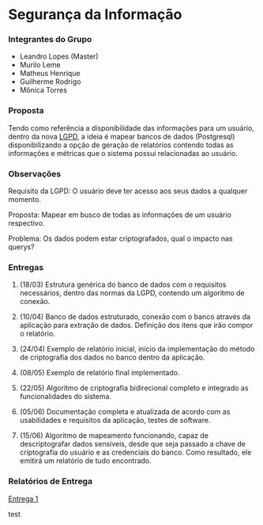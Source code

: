 # Segurança da Informação

### Integrantes do Grupo

* Leandro Lopes (Master)
* Murilo Leme
* Matheus Henrique
* Guilherme Rodrigo
* Mônica Torres

### Proposta

Tendo como referência a disponibilidade das informações para um usuário, dentro da nova [LGPD](http://www.planalto.gov.br/ccivil_03/_ato2015-2018/2018/lei/L13709.htm), a ideia é mapear bancos de dados (Postgresql) disponibilizando a opção de geração de relatórios contendo todas as informações e métricas que o sistema possui relacionadas ao usuário.

### Observações

Requisito da LGPD: O usuário deve ter acesso aos seus dados a qualquer momento.

Proposta: Mapear em busco de todas as informações de um usuário respectivo.

Problema: Os dados podem estar criptografados, qual o impacto nas querys?

### Entregas

1. (18/03) Estrutura genérica do banco de dados com o requisitos necessários,
dentro das normas da LGPD, contendo um algoritmo de conexão.

2. (10/04) Banco de dados estruturado, conexão com o banco através da aplicação para extração de dados.
Definição dos itens que irão compor o relatório.

3. (24/04) Exemplo de relatório inicial, início da implementação do método de criptografia dos dados no banco
dentro da aplicação.

4. (08/05) Exemplo de relatório final implementado.

5. (22/05) Algoritmo de criptografia bidirecional completo e integrado as funcionalidades do sistema.

6. (05/06) Documentação completa e atualizada de acordo com as usabilidades e requisitos da aplicação, testes de software.

7. (15/06) Algoritmo de mapeamento funcionando, capaz de descriptografar dados
sensíveis, desde que seja passado a chave de criptografia do usuário e as credenciais
do banco. Como resultado, ele emitirá um relatório de tudo encontrado.

### Relatórios de Entrega

[Entrega 1](https://github.com/LLBueno/seguranca-informacao/blob/master/docs/1entrega.md)

test